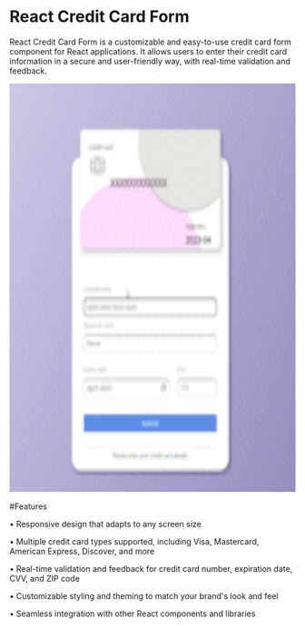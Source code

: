 # React Credit Card Form

React Credit Card Form is a customizable and easy-to-use credit card form component for React applications. It allows users to enter their credit card information in a secure and user-friendly way, with real-time validation and feedback.


<img src="./React_App_-_Google_Chrome_2023-04-13_13-20-35_AdobeExpress_AdobeExpress.gif" alt="sample React Credit Card Form" height="720">


#Features

• Responsive design that adapts to any screen size

• Multiple credit card types supported, including Visa, Mastercard, American Express, Discover, and more

• Real-time validation and feedback for credit card number, expiration date, CVV, and ZIP code

• Customizable styling and theming to match your brand's look and feel

• Seamless integration with other React components and libraries
